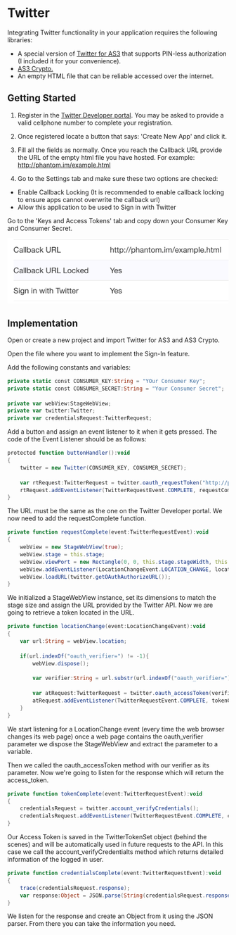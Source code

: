 # Twitter

Integrating Twitter functionality in your application requires the following libraries:

* A special version of [Twitter for AS3](https://github.com/susisu/Twitter-for-AS3) that supports PIN-less authorization (I included it for your convenience).
* [AS3 Crypto.](http://crypto.hurlant.com/demo/as3crypto.swc)
* An empty HTML file that can be reliable accessed over the internet.

## Getting Started

  1. Register in the [Twitter Developer portal](https://dev.twitter.com). You may be asked to provide a valid cellphone number to complete your registration.
  
  2. Once registered locate a button that says: 'Create New App' and click it.
  
  3. Fill all the fields as normally. Once you reach the Callback URL provide the URL of the empty html file you have hosted. For example: http://phantom.im/example.html

  4. Go to the Settings tab and make sure these two options are checked:

* Enable Callback Locking (It is recommended to enable callback locking to ensure apps cannot overwrite the callback url)
* Allow this application to be used to Sign in with Twitter

Go to the 'Keys and Access Tokens' tab and copy down your Consumer Key and Consumer Secret.

![Correct Settings](./images/1.png)

## Implementation

Open or create a new project and import Twitter for AS3 and AS3 Crypto.

Open the file where you want to implement the Sign-In feature.

Add the following constants and variables:

```actionscript
private static const CONSUMER_KEY:String = "YOur Consumer Key";
private static const CONSUMER_SECRET:String = "Your Consumer Secret";
						
private var webView:StageWebView;
private var twitter:Twitter;
private var credentialsRequest:TwitterRequest;
```
Add a button and assign an event listener to it when it gets pressed. The code of the Event Listener should be as follows:

```actionscript
protected function buttonHandler():void
{
	twitter = new Twitter(CONSUMER_KEY, CONSUMER_SECRET);
				
	var rtRequest:TwitterRequest = twitter.oauth_requestToken("http://phantom.im/example.html");
	rtRequest.addEventListener(TwitterRequestEvent.COMPLETE, requestComplete);							
}
```

The URL must be the same as the one on the Twitter Developer portal. We now need to add the requestComplete function.

```actionscript
private function requestComplete(event:TwitterRequestEvent):void
{
	webView = new StageWebView(true);
	webView.stage = this.stage;
	webView.viewPort = new Rectangle(0, 0, this.stage.stageWidth, this.stage.stageHeight);
	webView.addEventListener(LocationChangeEvent.LOCATION_CHANGE, locationChange);
	webView.loadURL(twitter.getOAuthAuthorizeURL());
}
```

We initialized a StageWebView instance, set its dimensions to match the stage size and assign the URL provided by the Twitter API. Now we are going to retrieve a token located in the URL.

```actionscript
private function locationChange(event:LocationChangeEvent):void
{
	var url:String = webView.location;
	
	if(url.indexOf("oauth_verifier=") != -1){										
		webView.dispose();	
							
		var verifier:String = url.substr(url.indexOf("oauth_verifier=")+15, url.length);
					
		var atRequest:TwitterRequest = twitter.oauth_accessToken(verifier);
		atRequest.addEventListener(TwitterRequestEvent.COMPLETE, tokenComplete);
	}				
}
```

We start listening for a LocationChange event (every time the web browser changes its web page) once a web page contains the oauth_verifier parameter we dispose the StageWebView and extract the parameter to a variable.

Then we called the oauth_accessToken method with our verifier as its parameter. Now we're going to listen for the response which will return the access_token.

```actionscript
private function tokenComplete(event:TwitterRequestEvent):void
{
	credentialsRequest = twitter.account_verifyCredentials();
	credentialsRequest.addEventListener(TwitterRequestEvent.COMPLETE, credentialsComplete);
}
```

Our Access Token is saved in the TwitterTokenSet object (behind the scenes) and will be automatically used in future requests to the API. In this case we call the account_verifyCredentialts method which returns detailed information of the logged in user.

```actionscript
private function credentialsComplete(event:TwitterRequestEvent):void
{
	trace(credentialsRequest.response);				
	var response:Object = JSON.parse(String(credentialsRequest.response));
}
```

We listen for the response and create an Object from it using the JSON parser. From there you can take the information you need.